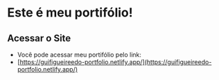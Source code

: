 # Este é meu portifólio!

## Acessar o Site
- Você pode acessar meu portifólio pelo link:
- [https://guifigueireedo-portfolio.netlify.app/](https://guifigueireedo-portfolio.netlify.app/)
